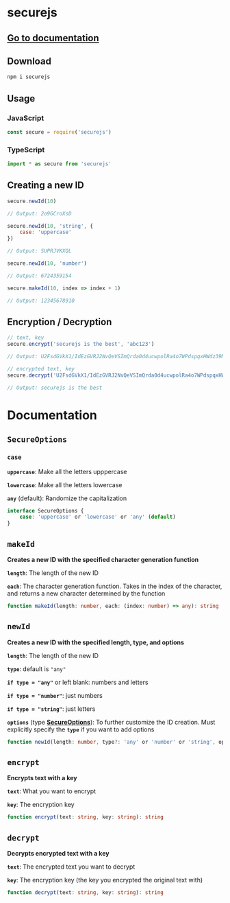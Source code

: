 # securejs

## **[Go to documentation](#documentation)**

## Download

```bash
npm i securejs
```

## Usage

### JavaScript

```javascript
const secure = require('securejs')
```

### TypeScript

```typescript
import * as secure from 'securejs'
```

## Creating a new ID

```javascript
secure.newId(10)

// Output: 2o9GCroXsD
```

```javascript
secure.newId(10, 'string', {
    case: 'uppercase'
})

// Output: SUPRJVKXQL
```

```javascript
secure.newId(10, 'number')

// Output: 6724359154
```

```javascript
secure.makeId(10, index => index + 1)

// Output: 12345678910
```

## Encryption / Decryption

```javascript
// text, key
secure.encrypt('securejs is the best', 'abc123')

// Output: U2FsdGVkX1/IdEzGVRJ2NvQeVSImQrda0d4ucwpolRa4o7WPdspqxHWdz39Mz32G
```

```javascript
// encrypted text, key
secure.decrypt('U2FsdGVkX1/IdEzGVRJ2NvQeVSImQrda0d4ucwpolRa4o7WPdspqxHWdz39Mz32G', 'abc123')

// Output: securejs is the best
```

# Documentation

## `SecureOptions`

### `case`

**`uppercase`**: Make all the letters upppercase

**`lowercase`**: Make all the letters lowercase

**`any`** (default): Randomize the capitalization

```typescript
interface SecureOptions {
    case: 'uppercase' or 'lowercase' or 'any' (default)
}
```

## `makeId`

**Creates a new ID with the specified character generation function**

**`length`**: The length of the new ID

**`each`**: The character generation function. Takes in the index of the character, and returns a new character determined by the function

```typescript
function makeId(length: number, each: (index: number) => any): string
```

## `newId`

**Creates a new ID with the specified length, type, and options**

**`length`**: The length of the new ID

**`type`**: default is `"any"`

**`if type = "any"`** or left blank: numbers and letters

**`if type = "number"`**: just numbers

**`if type = "string"`**: just letters

**`options`** (type **[SecureOptions](#secureoptions)**): To further customize the ID creation. Must explicitly specify the **`type`** if you want to add options

```typescript
function newId(length: number, type?: 'any' or 'number' or 'string', options?: SecureOptions): string
```

## `encrypt`

**Encrypts text with a key**

**`text`**: What you want to encrypt

**`key`**: The encryption key

```typescript
function encrypt(text: string, key: string): string
```

## `decrypt`

**Decrypts encrypted text with a key**

**`text`**: The encrypted text you want to decrypt

**`key`**: The encryption key (the key you encrypted the original text with)

```typescript
function decrypt(text: string, key: string): string
```
